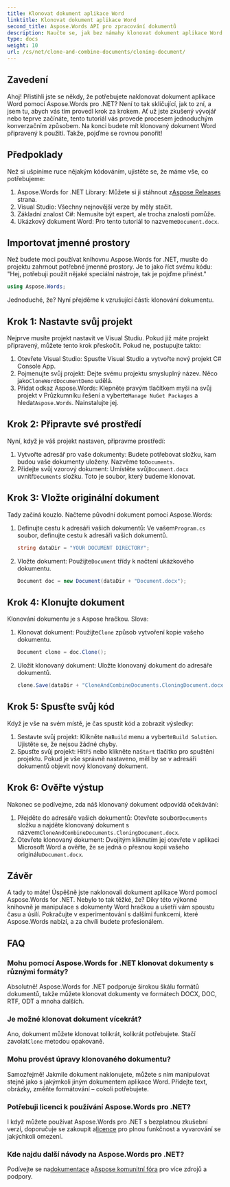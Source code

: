 ```yaml
---
title: Klonovat dokument aplikace Word
linktitle: Klonovat dokument aplikace Word
second_title: Aspose.Words API pro zpracování dokumentů
description: Naučte se, jak bez námahy klonovat dokument aplikace Word pomocí Aspose.Words for .NET s naším podrobným průvodcem. Ideální pro začátečníky i zkušené vývojáře.
type: docs
weight: 10
url: /cs/net/clone-and-combine-documents/cloning-document/
---
```

## Zavedení

Ahoj! Přistihli jste se někdy, že potřebujete naklonovat dokument aplikace Word pomocí Aspose.Words pro .NET? Není to tak skličující, jak to zní, a jsem tu, abych vás tím provedl krok za krokem. Ať už jste zkušený vývojář nebo teprve začínáte, tento tutoriál vás provede procesem jednoduchým konverzačním způsobem. Na konci budete mít klonovaný dokument Word připravený k použití. Takže, pojďme se rovnou ponořit!

## Předpoklady

Než si ušpiníme ruce nějakým kódováním, ujistěte se, že máme vše, co potřebujeme:

1.  Aspose.Words for .NET Library: Můžete si ji stáhnout z[Aspose Releases](https://releases.aspose.com/words/net/) strana.
2. Visual Studio: Všechny nejnovější verze by měly stačit.
3. Základní znalost C#: Nemusíte být expert, ale trocha znalosti pomůže.
4.  Ukázkový dokument Word: Pro tento tutoriál to nazveme`Document.docx`.

## Importovat jmenné prostory

Než budete moci používat knihovnu Aspose.Words for .NET, musíte do projektu zahrnout potřebné jmenné prostory. Je to jako říct svému kódu: "Hej, potřebuji použít nějaké speciální nástroje, tak je pojďme přinést."

```csharp
using Aspose.Words;
```

Jednoduché, že? Nyní přejděme k vzrušující části: klonování dokumentu.

## Krok 1: Nastavte svůj projekt

Nejprve musíte projekt nastavit ve Visual Studiu. Pokud již máte projekt připravený, můžete tento krok přeskočit. Pokud ne, postupujte takto:

1. Otevřete Visual Studio: Spusťte Visual Studio a vytvořte nový projekt C# Console App.
2.  Pojmenujte svůj projekt: Dejte svému projektu smysluplný název. Něco jako`CloneWordDocumentDemo` udělá.
3.  Přidat odkaz Aspose.Words: Klepněte pravým tlačítkem myši na svůj projekt v Průzkumníku řešení a vyberte`Manage NuGet Packages` a hledat`Aspose.Words`. Nainstalujte jej.

## Krok 2: Připravte své prostředí

Nyní, když je váš projekt nastaven, připravme prostředí:

1.  Vytvořte adresář pro vaše dokumenty: Budete potřebovat složku, kam budou vaše dokumenty uloženy. Nazvěme to`Documents`.
2.  Přidejte svůj vzorový dokument: Umístěte svůj`Document.docx` uvnitř`Documents` složku. Toto je soubor, který budeme klonovat.

## Krok 3: Vložte originální dokument

Tady začíná kouzlo. Načteme původní dokument pomocí Aspose.Words:

1.  Definujte cestu k adresáři vašich dokumentů: Ve vašem`Program.cs` soubor, definujte cestu k adresáři vašich dokumentů.
   
    ```csharp
    string dataDir = "YOUR DOCUMENT DIRECTORY";
    ```

2.  Vložte dokument: Použijte`Document` třídy k načtení ukázkového dokumentu.

    ```csharp
    Document doc = new Document(dataDir + "Document.docx");
    ```

## Krok 4: Klonujte dokument

Klonování dokumentu je s Aspose hračkou. Slova:

1.  Klonovat dokument: Použijte`Clone` způsob vytvoření kopie vašeho dokumentu.

    ```csharp
    Document clone = doc.Clone();
    ```

2. Uložit klonovaný dokument: Uložte klonovaný dokument do adresáře dokumentů.

    ```csharp
    clone.Save(dataDir + "CloneAndCombineDocuments.CloningDocument.docx");
    ```

## Krok 5: Spusťte svůj kód

Když je vše na svém místě, je čas spustit kód a zobrazit výsledky:

1. Sestavte svůj projekt: Klikněte na`Build` menu a vyberte`Build Solution`. Ujistěte se, že nejsou žádné chyby.
2.  Spusťte svůj projekt: Hit`F5` nebo klikněte na`Start` tlačítko pro spuštění projektu. Pokud je vše správně nastaveno, měl by se v adresáři dokumentů objevit nový klonovaný dokument.

## Krok 6: Ověřte výstup

Nakonec se podívejme, zda náš klonovaný dokument odpovídá očekávání:

1.  Přejděte do adresáře vašich dokumentů: Otevřete soubor`Documents` složku a najděte klonovaný dokument s názvem`CloneAndCombineDocuments.CloningDocument.docx`.
2.  Otevřete klonovaný dokument: Dvojitým kliknutím jej otevřete v aplikaci Microsoft Word a ověřte, že se jedná o přesnou kopii vašeho originálu`Document.docx`.

## Závěr

A tady to máte! Úspěšně jste naklonovali dokument aplikace Word pomocí Aspose.Words for .NET. Nebylo to tak těžké, že? Díky této výkonné knihovně je manipulace s dokumenty Word hračkou a ušetří vám spoustu času a úsilí. Pokračujte v experimentování s dalšími funkcemi, které Aspose.Words nabízí, a za chvíli budete profesionálem.

## FAQ

### Mohu pomocí Aspose.Words for .NET klonovat dokumenty s různými formáty?

Absolutně! Aspose.Words for .NET podporuje širokou škálu formátů dokumentů, takže můžete klonovat dokumenty ve formátech DOCX, DOC, RTF, ODT a mnoha dalších.

### Je možné klonovat dokument vícekrát?

 Ano, dokument můžete klonovat tolikrát, kolikrát potřebujete. Stačí zavolat`Clone` metodou opakovaně.

### Mohu provést úpravy klonovaného dokumentu?

Samozřejmě! Jakmile dokument naklonujete, můžete s ním manipulovat stejně jako s jakýmkoli jiným dokumentem aplikace Word. Přidejte text, obrázky, změňte formátování – cokoli potřebujete.

### Potřebuji licenci k používání Aspose.Words pro .NET?

 I když můžete používat Aspose.Words pro .NET s bezplatnou zkušební verzí, doporučuje se zakoupit a[licence](https://purchase.aspose.com/buy) pro plnou funkčnost a vyvarování se jakýchkoli omezení.

### Kde najdu další návody na Aspose.Words pro .NET?

 Podívejte se na[dokumentace](https://reference.aspose.com/words/net/) a[Aspose komunitní fóra](https://forum.aspose.com/c/words/8) pro více zdrojů a podpory.